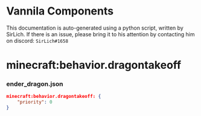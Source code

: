 # Vannila Components
This documentation is auto-generated using a python script, written by SirLich. If there is an issue, please bring it to his attention by contacting him on discord: `SirLich#1658`

# minecraft:behavior.dragontakeoff
### ender_dragon.json
```JSON
minecraft:behavior.dragontakeoff: {
    "priority": 0
}
```

